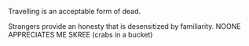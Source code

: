 Travelling is an acceptable form of dead.

Strangers provide an honesty that is desensitized by familiarity. NOONE APPRECIATES ME SKREE (crabs in a bucket)
